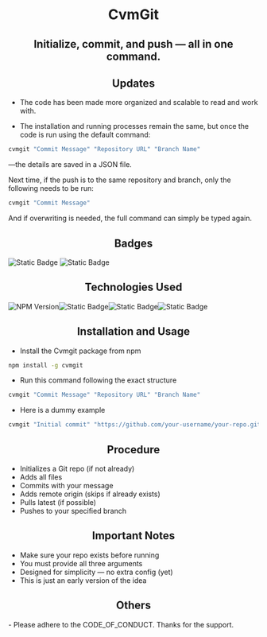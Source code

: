 <h1 align="center">CvmGit</h1>

<h2 align="center"> Initialize, commit, and push — all in one command.</h2>

<h2 align="center"> Updates</h2>

- The code has been made more organized and scalable to read and work with.

- The installation and running processes remain the same, but once the code is run using the default command:

```bash
cvmgit "Commit Message" "Repository URL" "Branch Name"
```

—the details are saved in a JSON file.

Next time, if the push is to the same repository and branch, only the following needs to be run:

```bash
cvmgit "Commit Message"
```

And if overwriting is needed, the full command can simply be typed again.




<h2 align="center">Badges</h2>

![Static Badge](https://img.shields.io/badge/license-GPL3-blue?style=for-the-badge&link=https%3A%2F%2Fgithub.com%2FSwastikTheCaveman%2FCvmGit-CLI%3Ftab%3DGPL-3.0-1-ov-file)
![Static Badge](https://img.shields.io/badge/SwastikTheCaveman-blue?style=for-the-badge&link=https%3A%2F%2Fgithub.com%2FSwastikTheCaveman)


<h2 align="center">Technologies Used</h2>

![NPM Version](https://img.shields.io/npm/v/cvmgit?style=for-the-badge&color=red&link=https%3A%2F%2Fwww.npmjs.com%2Fpackage%2Fcvmgit)![Static Badge](https://img.shields.io/badge/javascript-yellow?style=for-the-badge&logo=javascript&color=light%20yellow)![Static Badge](https://img.shields.io/badge/nodejs-yellow?style=for-the-badge&logo=node.js&color=black)![Static Badge](https://img.shields.io/badge/git-yellow?style=for-the-badge&logo=git&color=brown)




<h2 align="center">Installation and Usage</h2>

- Install the Cvmgit package from npm

```bash
npm install -g cvmgit
```

- Run this command following the exact structure

```bash
cvmgit "Commit Message" "Repository URL" "Branch Name"
```

- Here is a dummy example

```bash
cvmgit "Initial commit" "https://github.com/your-username/your-repo.git" "main"
```

<h2 align="center">Procedure</h2>

- Initializes a Git repo (if not already)
- Adds all files
- Commits with your message
- Adds remote origin (skips if already exists)
- Pulls latest (if possible)
- Pushes to your specified branch

<h2 align="center">Important Notes</h2>

- Make sure your repo exists before running
- You must provide all three arguments
- Designed for simplicity — no extra config (yet)
- This is just an early version of the idea

<h2 align="center">Others</h2>
- Please adhere to the CODE_OF_CONDUCT. Thanks for the support.
